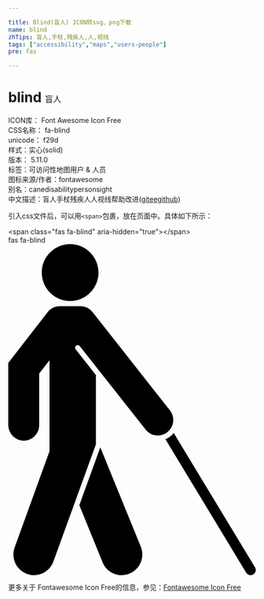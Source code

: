 ```yaml
---

title: Blind(盲人) ICON转svg、png下载
name: blind
zhTips: 盲人,手杖,残疾人,人,视线
tags: ["accessibility","maps","users-people"]
pre: fas

---
```


# blind  <small style="font-size: 60%;font-weight: 100">盲人</small>


<div class="detail-page">
<p>
<span>
ICON库：
<span class="badge-secondary badge">Font Awesome Icon Free</span> 
</span>
<br/>
<span>
CSS名称：
<span class="badge-secondary badge">fa-blind</span> 
</span>
<br/>
<span>
unicode：
<span class="badge-secondary badge">f29d</span> 
<copy-btn content='f29d' btn-title=""></copy-btn>
<copy-btn :content='String.fromCodePoint(parseInt("f29d", 16))' btn-title="复制U"></copy-btn>
</span><br/><span>样式：<span class="badge-light badge">实心(solid)</span></span>
<br/>
<span>
版本：
<span class="badge-secondary badge">5.11.0</span> 
</span><br/><span>标签：<span class="badge-light badge"><router-link to="/tags/accessibility.html">可访问性</router-link></span><span class="badge-light badge"><router-link to="/tags/maps.html">地图</router-link></span><span class="badge-light badge"><router-link to="/tags/users-people.html">用户 & 人员</router-link></span></span>
<br/>
<span>图标来源/作者：<span class="badge-light badge">fontawesome</span></span> 
<br/>
<span>别名：<span class="badge-light badge">cane</span><span class="badge-light badge">disability</span><span class="badge-light badge">person</span><span class="badge-light badge">sight</span></span><br/><span class="zh-detail">中文描述：<span class="badge-primary badge">盲人</span><span class="badge-primary badge">手杖</span><span class="badge-primary badge">残疾人</span><span class="badge-primary badge">人</span><span class="badge-primary badge">视线</span><span class="help-link"><span>帮助改进</span>(<a href="https://gitee.com/liuwave/icon-helper/edit/master/json/fontawesome/solid/blind.json" target="_blank" rel="noopener noreferrer">gitee</a><a href="https://github.com/liuwave/icon-helper/edit/master/json/fontawesome/solid/blind.json" target="_blank" rel="noopener noreferrer">github</a></span>)</span><br/>
</p>
</div>
<div class="alert alert-dark">
  <i class="fas fa-blind fa-xs"></i>
  <i class="fas fa-blind fa-sm"></i>
  <i class="fas fa-blind fa-lg"></i>
  <i class="fas fa-blind fa-2x"></i>
  <i class="fas fa-blind fa-3x"></i>
  <i class="fas fa-blind fa-5x"></i>
  <i class="fas fa-blind fa-7x"></i>
</div>
<div>
  <p>引入css文件后，可以用<code>&lt;span&gt;</code>包裹，放在页面中。具体如下所示：    
  </p>
  <div class="alert alert-primary" style="font-size: 14px">
    &lt;span class="fas fa-blind" aria-hidden="true"&gt;&lt;/span&gt;
    <copy-btn content='<span class="fas fa-blind" aria-hidden="true"></span>'></copy-btn>
  </div>
  <div class="alert alert-secondary">
    <i class="fas fa-blind"
    style="font-size: 24px"
    aria-hidden="true"></i> fas fa-blind
    <copy-btn content="fas fa-blind" btn-title="复制图标名称"></copy-btn>
  </div>
</div>
<div id="svg" class="svg-wrap">
<svg xmlns="http://www.w3.org/2000/svg" viewBox="0 0 384 512"><path d="M380.15 510.837a8 8 0 0 1-10.989-2.687l-125.33-206.427a31.923 31.923 0 0 0 12.958-9.485l126.048 207.608a8 8 0 0 1-2.687 10.991zM142.803 314.338l-32.54 89.485 36.12 88.285c6.693 16.36 25.377 24.192 41.733 17.501 16.357-6.692 24.193-25.376 17.501-41.734l-62.814-153.537zM96 88c24.301 0 44-19.699 44-44S120.301 0 96 0 52 19.699 52 44s19.699 44 44 44zm154.837 169.128l-120-152c-4.733-5.995-11.75-9.108-18.837-9.112V96H80v.026c-7.146.003-14.217 3.161-18.944 9.24L0 183.766v95.694c0 13.455 11.011 24.791 24.464 24.536C37.505 303.748 48 293.1 48 280v-79.766l16-20.571v140.698L9.927 469.055c-6.04 16.609 2.528 34.969 19.138 41.009 16.602 6.039 34.968-2.524 41.009-19.138L136 309.638V202.441l-31.406-39.816a4 4 0 1 1 6.269-4.971l102.3 129.217c9.145 11.584 24.368 11.339 33.708 3.965 10.41-8.216 12.159-23.334 3.966-33.708z"/></svg>
</div>
<detail full-name='fa-blind'></detail>
    
<div><p>更多关于  Fontawesome Icon Free的信息，参见：<a target="_blank" href="https://iconhelper.cn/fontawesome.html">Fontawesome Icon Free</a>
</p></div>
